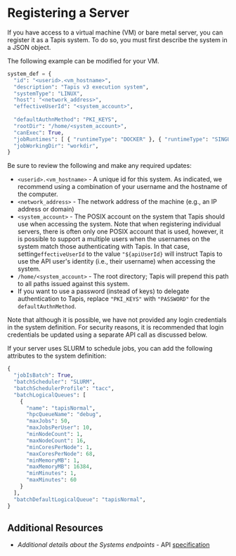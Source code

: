 # Registering a Server
If you have access to a virtual machine (VM) or bare metal server, you can register
it as a Tapis system. To do so, you must first describe the system in a JSON object.

The following example can be modified for your VM.

``` python
system_def = {
  "id": "<userid>.<vm_hostname>",
  "description": "Tapis v3 execution system",
  "systemType": "LINUX",
  "host": "<network_address>",
  "effectiveUserId": "<system_account>",
  
  "defaultAuthnMethod": "PKI_KEYS",
  "rootDir": "/home/<system_account>",
  "canExec": True,
  "jobRuntimes": [ { "runtimeType": "DOCKER" }, { "runtimeType": "SINGULARITY" } ],
  "jobWorkingDir": "workdir",
}
```
Be sure to review the following and make any required updates:
* `<userid>.<vm_hostname>` - A unique id for this system. As indicated, we recommend using
a combination of your username and the hostname of the computer.
* `<network_address>` - The network address of the machine (e.g., an IP address or domain)
* `<system_account>` - The POSIX account on the system that Tapis should use when 
accessing the system. Note that when registering individual servers, there is often only
one POSIX account that is used, however, it is possible to support a multiple users when 
the usernames on the system match those authenticating with Tapis. In that case,
setting`effectiveUserId` to the value `"${apiUserId}` will instruct Tapis to use the API
user's identity (i.e., their username) when accessing the system.
* `/home/<system_account>` - The root directory; Tapis will prepend this path to all paths issued
against this system.
* If you want to use a password (instead of keys) to delegate authentication to Tapis, replace
`"PKI_KEYS"` with `"PASSWORD"` for the `defaultAuthnMethod`.

Note that although it is possible, we have not provided any login
credentials in the system definition. For security reasons, it is recommended that login credentials 
be updated using a separate API call as discussed below.

If your server uses SLURM to schedule jobs, you can add the following attributes to the
system definition:
```python
{
  "jobIsBatch": True,
  "batchScheduler": "SLURM",
  "batchSchedulerProfile": "tacc",
  "batchLogicalQueues": [
    {
      "name": "tapisNormal",
      "hpcQueueName": "debug",
      "maxJobs": 50,
      "maxJobsPerUser": 10,
      "minNodeCount": 1,
      "maxNodeCount": 16,
      "minCoresPerNode": 1,
      "maxCoresPerNode": 68,
      "minMemoryMB": 1,
      "maxMemoryMB": 16384,
      "minMinutes": 1,
      "maxMinutes": 60
    }
  ],
  "batchDefaultLogicalQueue": "tapisNormal",
}
```

## Additional Resources
* _Additional details about the Systems endpoints_ - API [specification](https://tapis-project.github.io/live-docs/?service=Systems) 